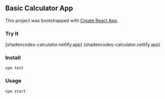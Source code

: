 ## Basic Calculator App

This project was bootstrapped with [Create React App](https://github.com/facebook/create-react-app).

### Try It
[shadencodes-calculator.netlify.app] (shadencodes-calculator.netlify.app)

### Install

`npm test`

### Usage

`npm start`
